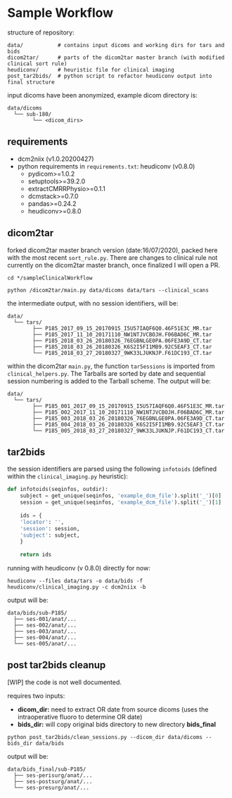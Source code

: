 
# Sample Workflow

structure of repository:
```
data/           # contains input dicoms and working dirs for tars and bids
dicom2tar/      # parts of the dicom2tar master branch (with modified clinical sort rule) 
heudiconv/      # heuristic file for clinical imaging
post_tar2bids/  # python script to refactor heudiconv output into final structure
```

input dicoms have been anonymized, example dicom directory is:
```
data/dicoms
  └── sub-180/
        └── <dicom_dirs>
```

## requirements

* dcm2niix (v1.0.20200427)
* python requirements in `requirements.txt`: heudiconv (v0.8.0)
    * pydicom>=1.0.2
    * setuptools>=39.2.0
    * extractCMRRPhysio>=0.1.1
    * dcmstack>=0.7.0
    * pandas>=0.24.2
    * heudiconv>=0.8.0

## dicom2tar

forked dicom2tar master branch version (date:16/07/2020), packed here with the most recent `sort_rule.py`. There are changes to clinical rule not currently on the dicom2tar master branch, once finalized I will open a PR. 

```
cd */sampleClinicalWorkflow

python /dicom2tar/main.py data/dicoms data/tars --clinical_scans
```

the intermediate output, with no session identifiers, will be:
```
data/
  └── tars/
        ├── P185_2017_09_15_20170915_I5U57IAQF6Q0.46F51E3C_MR.tar
        ├── P185_2017_11_10_20171110_NW1NTJVCBOJH.F06BAD6C_MR.tar
        ├── P185_2018_03_26_20180326_76EGBNLGE0PA.06FE3A9D_CT.tar
        ├── P185_2018_03_26_20180326_K6S2I5FI1MB9.92C5EAF3_CT.tar
        └── P185_2018_03_27_20180327_9WK33LJUKNJP.F61DC193_CT.tar
```

within the dicom2tar `main.py`, the function `tarSessions` is imported from `clinical_helpers.py`. The Tarballs are sorted by date and sequential session numbering is added to the Tarball scheme. The output will be:
```
data/
  └── tars/
        ├── P185_001_2017_09_15_20170915_I5U57IAQF6Q0.46F51E3C_MR.tar
        ├── P185_002_2017_11_10_20171110_NW1NTJVCBOJH.F06BAD6C_MR.tar
        ├── P185_003_2018_03_26_20180326_76EGBNLGE0PA.06FE3A9D_CT.tar
        ├── P185_004_2018_03_26_20180326_K6S2I5FI1MB9.92C5EAF3_CT.tar
        └── P185_005_2018_03_27_20180327_9WK33LJUKNJP.F61DC193_CT.tar
```

## tar2bids

the session identifiers are parsed using the following `infotoids` (defined within the `clinical_imaging.py` heuristic):
```python
def infotoids(seqinfos, outdir):
	subject = get_unique(seqinfos, 'example_dcm_file').split('_')[0]
	session = get_unique(seqinfos, 'example_dcm_file').split('_')[1]
	
	ids = {
    'locator': '',
    'session': session,
    'subject': subject,
	}
				
	return ids
``` 
running with heudiconv (v 0.8.0) directly for now:

```
heudiconv --files data/tars -o data/bids -f heudiconv/clinical_imaging.py -c dcm2niix -b
```

output will be:
```
data/bids/sub-P185/
  ├── ses-001/anat/...
  ├── ses-002/anat/...
  ├── ses-003/anat/...
  ├── ses-004/anat/...
  └── ses-005/anat/...
```

## post tar2bids cleanup

[WIP] the code is not well documented.

requires two inputs:
* **dicom_dir:** need to extract OR date from source dicoms (uses the intraoperative fluoro to determine OR date)
* **bids_dir:** will copy original bids directory to new directory **bids_final**

```
python post_tar2bids/clean_sessions.py --dicom_dir data/dicoms --bids_dir data/bids 
```

output will be:
```
data/bids_final/sub-P185/
  ├── ses-perisurg/anat/...
  ├── ses-postsurg/anat/...
  └── ses-presurg/anat/...
```

